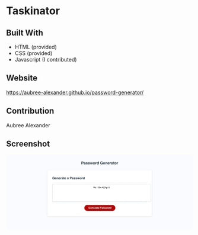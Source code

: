 # Taskinator

## Built With
* HTML (provided)
* CSS (provided)
* Javascript (I contributed)

## Website
https://aubree-alexander.github.io/password-generator/

## Contribution
Aubree Alexander

## Screenshot
<img src="./assets/images/password-generator.png" />
